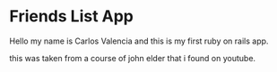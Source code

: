 # Friends List App

Hello my name is Carlos Valencia and this is my first ruby on rails app.

this was taken from a course of john elder that i found on youtube.
